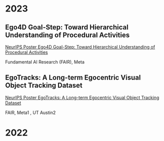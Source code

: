 # 2023
## Ego4D Goal-Step: Toward Hierarchical Understanding of Procedural Activities
[NeurIPS Poster Ego4D Goal-Step: Toward Hierarchical Understanding of Procedural Activities](https://neurips.cc/virtual/2023/poster/73705)

Fundamental AI Research (FAIR), Meta


## EgoTracks: A Long-term Egocentric Visual Object Tracking Dataset
[NeurIPS Poster EgoTracks: A Long-term Egocentric Visual Object Tracking Dataset](https://neurips.cc/virtual/2023/poster/73653)

FAIR, Meta1 , UT Austin2 



# 2022
